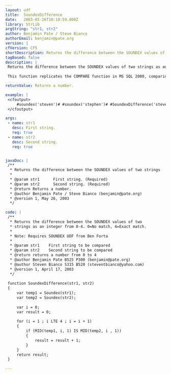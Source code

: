 ```yaml
---
layout: udf
title:  SoundexDifference
date:   2003-05-26T10:10:59.000Z
library: StrLib
argString: "str1, str2"
author: Benjamin Pate / Steve Bianco
authorEmail: benjamin@pate.org
version: 1
cfVersion: CF5
shortDescription: Returns the difference between the SOUNDEX values of two strings
tagBased: false
description: |
 Returns the difference between the SOUNDEX values of two strings as an integer from 0-4. 0=No match, 4=Exact match.
 
 This function replicates the COMPARE function in MS SQL 2000, comparing the SOUNDEX values of two strings.  This UDF requires the Soundex function by Ben Forta, which can be downloaded from cflib.org

returnValue: Returns a number.

example: |
 <cfoutput>
     #soundex('steven')# #soundex('stephen')# #SoundexDifference('steven', 'stephen')#<br>
 </cfoutput>

args:
 - name: str1
   desc: First string.
   req: true
 - name: str2
   desc: Second string.
   req: true


javaDoc: |
 /**
  * Returns the difference between the SOUNDEX values of two strings
  * 
  * @param str1      First string. (Required)
  * @param str2      Second string. (Required)
  * @return Returns a number. 
  * @author Benjamin Pate / Steve Bianco (benjamin@pate.org) 
  * @version 1, May 26, 2003 
  */

code: |
 /**
  * Returns the difference between the SOUNDEX values of two
  * strings as an integer from 0-4. 0=No match, 4=Exact match.
  *
  * Note: Requires SOUNDEX UDF from Ben Forta
  *
  * @param str1    First string to be compared
  * @param str2    Second string to be compared
  * @return returns a number from 0 to 4
  * @author Benjamin Pate B525 P300 (benjamin@pate.org)
  * @author Steven Bianco S315 B520 (steventbianco@yahoo.com)
  * @version 1, April 17, 2003
  */
 
 function SoundexDifference(str1, str2)
 {
     var temp1 = Soundex(str1);
     var temp2 = Soundex(str2);
 
     var i = 0;
     var result = 0;
     
     for (i = 1 ; i LTE 4 ; i = i + 1)
     {
         if (MID(temp1, i, 1) IS MID(temp2, i , 1))
         {
             result = result + 1;
         }
     }
     return result;
 }

---
```


